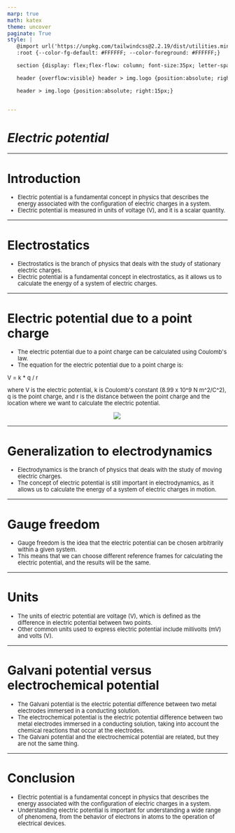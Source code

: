 ```yaml
---
marp: true
math: katex
theme: uncover
paginate: True
style: |
   @import url('https://unpkg.com/tailwindcss@2.2.19/dist/utilities.min.css');
   :root {--color-fg-default: #FFFFFF; --color-foreground: #FFFFFF;}

   section {display: flex;flex-flow: column; font-size:35px; letter-spacing:1.4px;}

   header {overflow:visible} header > img.logo {position:absolute; right:15px;}

   header > img.logo {position:absolute; right:15px;}


---
```

<!-- backgroundImage: url('backgrounds/aaabstract.png') -->
<!-- _class: lead -->

 # _Electric potential_

---
<style scoped>p,li {font-size:0.92em}</style>

 # Introduction
- Electric potential is a fundamental concept in physics that describes the energy associated with the configuration of electric charges in a system.
- Electric potential is measured in units of voltage (V), and it is a scalar quantity.


---
<style scoped>p,li {font-size:0.92em}</style>

 # Electrostatics
- Electrostatics is the branch of physics that deals with the study of stationary electric charges.
- Electric potential is a fundamental concept in electrostatics, as it allows us to calculate the energy of a system of electric charges.


---
<style scoped>p,li {font-size:0.80em}</style>

 # Electric potential due to a point charge
- The electric potential due to a point charge can be calculated using Coulomb's law.
- The equation for the electric potential due to a point charge is:

V = k \* q / r

where V is the electric potential, k is Coulomb's constant (8.99 x 10^9 N m^2/C^2), q is the point charge, and r is the distance between the point charge and the location where we want to calculate the electric potential.
<div style="display: flex; flex: 1 1 auto; flex-flow: row; min-height: 0"><div style="display: flex; flex: 1 1 auto; justify-content: center;min-height:0;min-width:0; margin-bottom:0.1em;;margin-right:0.15em">
<img style='object-fit: contain; max-height:100%; max-width:100%; background-color: rgba(0,0,0,0);' src='https://upload.wikimedia.org/wikipedia/commons/thumb/f/f8/Electric_potential_varying_charge.gif/150px-Electric_potential_varying_charge.gif'/>
</div>
</div>


---
<style scoped>p,li {font-size:0.92em}</style>

 # Generalization to electrodynamics

- Electrodynamics is the branch of physics that deals with the study of moving electric charges.
- The concept of electric potential is still important in electrodynamics, as it allows us to calculate the energy of a system of electric charges in motion.

---
<style scoped>p,li {font-size:0.92em}</style>

 # Gauge freedom
- Gauge freedom is the idea that the electric potential can be chosen arbitrarily within a given system.
- This means that we can choose different reference frames for calculating the electric potential, and the results will be the same.


---
<style scoped>p,li {font-size:0.92em}</style>

 # Units

- The units of electric potential are voltage (V), which is defined as the difference in electric potential between two points.
- Other common units used to express electric potential include millivolts (mV) and volts (V).

---
<style scoped>p,li {font-size:0.88em}</style>

 # Galvani potential versus electrochemical potential
- The Galvani potential is the electric potential difference between two metal electrodes immersed in a conducting solution.
- The electrochemical potential is the electric potential difference between two metal electrodes immersed in a conducting solution, taking into account the chemical reactions that occur at the electrodes.
- The Galvani potential and the electrochemical potential are related, but they are not the same thing.


---
<style scoped>p,li {font-size:0.92em}</style>

 # Conclusion

- Electric potential is a fundamental concept in physics that describes the energy associated with the configuration of electric charges in a system.
- Understanding electric potential is important for understanding a wide range of phenomena, from the behavior of electrons in atoms to the operation of electrical devices.